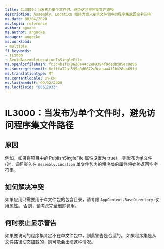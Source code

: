 ```yaml
---
title: IL3000：当发布为单个文件时，避免访问程序集文件路径
description: Assembly，Location 始终为嵌入在单文件包中的程序集返回空字符串
ms.date: 08/04/2020
ms.topic: reference
author: agocke
ms.author: angocke
manager: angocke
ms.workload:
- multiple
f1_keywords:
- IL3000
- AvoidAssemblyLocationInSingleFile
ms.openlocfilehash: fc3c4b1fcc8628a44c2eb9394f9dedbd85ec8896
ms.sourcegitcommit: 6cfffa72af599a9d667249caaaa411bb28ea69fd
ms.translationtype: MT
ms.contentlocale: zh-CN
ms.lasthandoff: 09/02/2020
ms.locfileid: "88612833"
---
```

# <a name="il3000-avoid-accessing-assembly-file-path-when-publishing-as-a-single-file"></a>IL3000：当发布为单个文件时，避免访问程序集文件路径

## <a name="cause"></a>原因

例如，如果将项目中的 PublishSingleFile 属性设置为 true) ，则发布为单文件 (时，调用嵌入在 `Assembly.Location` 单文件包内的程序集的属性将始终返回空字符串。

## <a name="how-to-fix-violations"></a>如何解决冲突

如果应用只需要用于单文件包的包含目录，请考虑 `AppContext.BaseDirectory` 改用属性。 否则，请考虑完全删除调用。

## <a name="when-to-suppress-warnings"></a>何时禁止显示警告

如果要访问的程序集肯定不在单文件包中，则此警告是合适的。 如果程序集是从文件路径动态加载的，则可能会出现这种情况。
